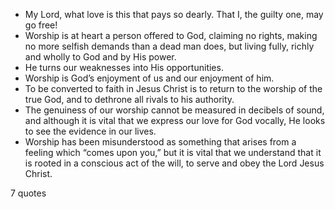  - My Lord, what love is this that pays so dearly. That I, the guilty one, may go free!
 - Worship is at heart a person offered to God, claiming no rights, making no more selfish demands than a dead man does, but living fully, richly and wholly to God and by His power.
 - He turns our weaknesses into His opportunities.
 - Worship is God’s enjoyment of us and our enjoyment of him.
 - To be converted to faith in Jesus Christ is to return to the worship of the true God, and to dethrone all rivals to his authority.
 - The genuiness of our worship cannot be measured in decibels of sound, and although it is vital that we express our love for God vocally, He looks to see the evidence in our lives.
 - Worship has been misunderstood as something that arises from a feeling which “comes upon you,” but it is vital that we understand that it is rooted in a conscious act of the will, to serve and obey the Lord Jesus Christ.

7 quotes
